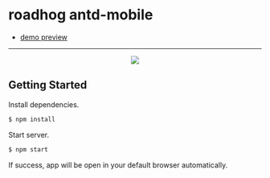 # roadhog   antd-mobile

* [demo preview](https://shenggen1987.github.io/antd-mobile-roadhog/#/crm/pages/users)
---

<p align="center">
  <img src="http://images2017.cnblogs.com/blog/189537/201711/189537-20171110162502888-734894273.png" />
</p>

## Getting Started
Install dependencies.

```bash
$ npm install
```

Start server.

```bash
$ npm start
```

If success, app will be open in your default browser automatically.

